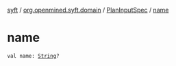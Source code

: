 [syft](../../index.md) / [org.openmined.syft.domain](../index.md) / [PlanInputSpec](index.md) / [name](./name.md)

# name

`val name: `[`String`](https://kotlinlang.org/api/latest/jvm/stdlib/kotlin/-string/index.html)`?`